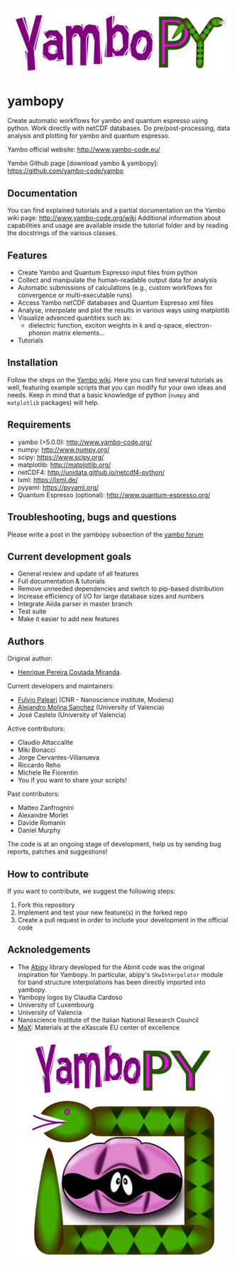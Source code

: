 
![yambopy_text](docs/logos/yambopy_text.png)

yambopy
=======

Create automatic workflows for yambo and quantum espresso using python. Work directly with netCDF databases.
Do pre/post-processing, data analysis and plotting for yambo and quantum espresso.

Yambo official website: http://www.yambo-code.eu/ 

Yambo Github page [download yambo & yambopy]: https://github.com/yambo-code/yambo


Documentation
-------------
You can find explained tutorials and a partial 
documentation on the Yambo wiki page: http://www.yambo-code.org/wiki
Additional information about capabilities and usage are available inside the tutorial folder and by reading the docstrings of the various classes.

Features
--------
- Create Yambo and Quantum Espresso input files from python
- Collect and manipulate the human-readable output data for analysis
- Automatic submissions of calculations (e.g., custom workflows for convergence or multi-executable runs)
- Access Yambo netCDF databases and Quantum Espresso xml files
- Analyse, interpolate and plot the results in various ways using matplotlib
- Visualize advanced quantities such as:
  -  dielectric function, exciton weights in k and q-space, electron-phonon matrix elements...
- Tutorials

Installation
------------
Follow the steps on the [Yambo wiki](https://www.yambo-code.eu/wiki/index.php/First_steps_in_Yambopy). 
Here you can find several tutorials as well, featuring example scripts that you can modify for your own ideas and needs. 
Keep in mind that a basic knowledge of python (`numpy` and `matplotlib` packages) will help. 

Requirements
------------
- yambo (>5.0.0): http://www.yambo-code.org/
- numpy: http://www.numpy.org/
- scipy: https://www.scipy.org/
- matplotlib: http://matplotlib.org/
- netCDF4: http://unidata.github.io/netcdf4-python/
- lxml: https://lxml.de/
- pyyaml: https://pyyaml.org/
- Quantum Espresso (optional): http://www.quantum-espresso.org/

Troubleshooting, bugs and questions
-----------------------------------
Please write a post in the yambopy subsection of the [yambo forum](https://www.yambo-code.eu/forum/viewforum.php?f=35&sid=77b7f6076dea7cdf40432efbc035feb6)

Current development goals
-------------------------
- General review and update of all features
- Full documentation & tutorials
- Remove unneeded dependencies and switch to pip-based distribution
- Increase efficiency of I/O for large database sizes and numbers
- Integrate Aiida parser in master branch
- Test suite
- Make it easier to add new features

Authors
------
Original author:
- [Henrique Pereira Coutada Miranda](http://henriquemiranda.github.io/).

Current developers and maintainers:
- [Fulvio Paleari](http://palful.github.io) (CNR - Nanoscience institute, Modena)
- [Alejandro Molina Sanchez](http://alexmoratalla.github.io/) (University of Valencia)
- José Castelo (University of Valencia) 

Active contributors:
- Claudio Attaccalite
- Miki Bonacci
- Jorge Cervantes-Villanueva
- Riccardo Reho
- Michele Re Fiorentin
- You if you want to share your scripts!

Past contributors:
- Matteo Zanfrognini
- Alexandre Morlet
- Davide Romanin
- Daniel Murphy

The code is at an ongoing stage of development, help us by sending bug reports, patches and suggestions!

How to contribute
-----------------
If you want to contribute, we suggest the following steps:
1. Fork this repository
2. Implement and test your new feature(s) in the forked repo
3. Create a pull request in order to include your development in the official code

Acknoledgements
----------------
- The [Abipy](https://abinit.github.io/abipy/) library developed for the Abinit code was the original inspiration for Yambopy. In particular, abipy's `SkwInterpolator` module for band structure interpolations has been directly imported into yambopy. 
- Yambopy logos by Claudia Cardoso
- University of Luxembourg
- University of Valencia
- Nanoscience Institute of the Italian National Research Council
- [MaX](https://www.max-centre.eu/): Materials at the eXascale EU center of excellence

![yambopy_logo](docs/logos/yambopy_square.png)
